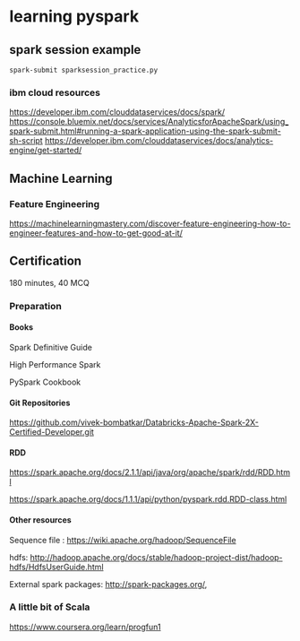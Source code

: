 # learning pyspark
## spark session example
```
spark-submit sparksession_practice.py
```

### ibm cloud resources
https://developer.ibm.com/clouddataservices/docs/spark/
https://console.bluemix.net/docs/services/AnalyticsforApacheSpark/using_spark-submit.html#running-a-spark-application-using-the-spark-submit-sh-script
https://developer.ibm.com/clouddataservices/docs/analytics-engine/get-started/


## Machine Learning

### Feature Engineering

https://machinelearningmastery.com/discover-feature-engineering-how-to-engineer-features-and-how-to-get-good-at-it/

## Certification
180 minutes, 40 MCQ
### Preparation
#### Books
Spark Definitive Guide

High Performance Spark

PySpark Cookbook

#### Git Repositories
https://github.com/vivek-bombatkar/Databricks-Apache-Spark-2X-Certified-Developer.git

#### RDD
https://spark.apache.org/docs/2.1.1/api/java/org/apache/spark/rdd/RDD.html

https://spark.apache.org/docs/1.1.1/api/python/pyspark.rdd.RDD-class.html

#### Other resources

Sequence file : https://wiki.apache.org/hadoop/SequenceFile

hdfs: http://hadoop.apache.org/docs/stable/hadoop-project-dist/hadoop-hdfs/HdfsUserGuide.html

External spark packages:
http://spark-packages.org/,

### A little bit of Scala

https://www.coursera.org/learn/progfun1
